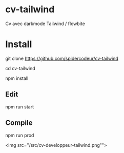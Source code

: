 # cv-tailwind

Cv avec darkmode
Tailwind / flowbite

<h1>Install</h1>


git clone https://github.com/spidercodeur/cv-tailwind

cd cv-tailwind

npm install


<h2>Edit</h2>
npm run start

<h2>Compile</h2>
npm run prod

<img src="/src/cv-developpeur-tailwind.png"">
